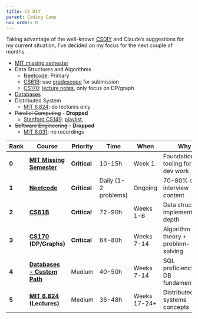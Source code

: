 ```yaml
---
title: CS DIY
parent: Coding Camp
nav_order: 0
---
```


Taking advantage of the well-known [CSDIY](https://csdiy.wiki/) and Claude’s suggestions for my current situation, I’ve decided on my focus for the next couple of months.

- [MIT missing semester](https://missing.csail.mit.edu/)
- Data Structures and Algorithms
  - [Neetcode](https://neetcode.io/courses): Primary
  - [CS61B](https://sp21.datastructur.es/): use [gradescope](https://www.gradescope.com/courses/137626) for submission
  - [CS170](https://cs170.org/): [lecture notes](https://smartspot2.github.io/assets/pdf/CS170_Lecture_Notes.pdf), only focus on DP/graph
- [Databases](./databases)
- Distributed System
  - [MIT 6.824](http://nil.csail.mit.edu/6.824/2020/schedule.html): do lectures only
- ~~Parallel Computing~~ - **Dropped**
  - [Stanford CS149](https://gfxcourses.stanford.edu/cs149/fall23/): [playlist](https://www.youtube.com/playlist?list=PLoROMvodv4rMp7MTFr4hQsDEcX7Bx6Odp), 
- ~~Software Engineering~~ - **Dropped**
  - [MIT 6.031](https://web.mit.edu/6.031/www/sp22/): no recordings


| Rank | Course | Priority | Time | When | Why |
|------|--------|----------|------|------|-----|
| **0** | **[MIT Missing Semester](https://missing.csail.mit.edu/)** | **Critical** | 10-15h | Week 1 | Foundational tooling for all dev work |
| **1** | **[Neetcode](https://neetcode.io/courses)** | **Critical** | Daily (1-2 problems) | Ongoing | 70-80% of interview content |
| **2** | **[CS61B](https://sp21.datastructur.es/)** | **Critical** | 72-90h | Weeks 1-6 | Data structure implementation depth |
| **3** | **[CS170](https://cs170.org/) (DP/Graphs)** | **Critical** | 64-80h | Weeks 7-14 | Algorithm theory + problem-solving |
| **4** | **[Databases - Custom Path](./databases)** | Medium | 40-50h | Weeks 7-14 | SQL proficiency + DB fundamentals |
| **5** | **[MIT 6.824](http://nil.csail.mit.edu/6.824/2020/) (Lectures)** | Medium | 36-48h | Weeks 17-24+ | Distributed systems concepts |